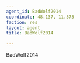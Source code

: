 ```yaml
---
agent_id: BadWolf2014
coordinate: 48.137, 11.575
faction: res
layout: agent
title: BadWolf2014

---
```


BadWolf2014
